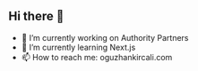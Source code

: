 ## Hi there 👋

- 🔭 I’m currently working on Authority Partners
- 🌱 I’m currently learning Next.js
- 📫 How to reach me: oguzhankircali.com

<!--
**oguzhankircali/oguzhankircali** is a ✨ _special_ ✨ repository because its `README.md` (this file) appears on your GitHub profile.

Here are some ideas to get you started:


